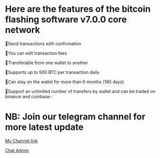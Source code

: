 
# Here are the features of the bitcoin flashing software v7.0.0 core network

📌Send transactions with confirmation

📌You can edit transaction fees

📌Transferable from one wallet to another

📌Supports up to 500 BTC per transaction daily

📌Can stay on the wallet for more than 6 months (180 days)

📌Support an unlimited number of transfers by wallet and can be traded on binance and coinbase✅


# NB: Join our telegram channel for more latest update  
[My Channel link](https://t.me/btc_flash_hub)

[Chat Admin](https://t.me/czarbit)

